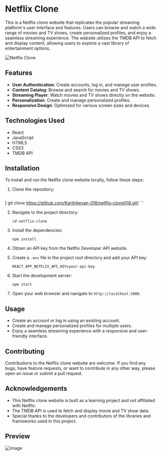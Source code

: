 # Netflix Clone

This is a Netflix clone website that replicates the popular streaming platform's user interface and features. Users can browse and watch a wide range of movies and TV shows, create personalized profiles, and enjoy a seamless streaming experience. The website utilizes the TMDB API to fetch and display content, allowing users to explore a vast library of entertainment options.

![Netflix Clone](/screenshots/netflix-clone.png)

## Features

- **User Authentication**: Create accounts, log in, and manage user profiles.
- **Content Catalog**: Browse and search for movies and TV shows.
- **Streaming Player**: Watch movies and TV shows directly on the website.
- **Personalization**: Create and manage personalized profiles.
- **Responsive Design**: Optimized for various screen sizes and devices.

## Technologies Used

- React
- JavaScript
- HTML5
- CSS3
- TMDB API

## Installation

To install and run the Netflix clone website locally, follow these steps:

1. Clone the repository:

   ```
[   git clone https://github.com/Karthikeyan-018/netflix-clone018.git]   ```

2. Navigate to the project directory:

   ```
   cd netflix-clone
   ```

3. Install the dependencies:

   ```
   npm install
   ```

4. Obtain an API key from the Netflix Developer API website.

5. Create a `.env` file in the project root directory and add your API key:

   ```
   REACT_APP_NETFLIX_API_KEY=your-api-key
   ```

6. Start the development server:

   ```
   npm start
   ```

7. Open your web browser and navigate to `http://localhost:3000`.

## Usage

- Create an account or log in using an existing account.
- Create and manage personalized profiles for multiple users.
- Enjoy a seamless streaming experience with a responsive and user-friendly interface.

## Contributing

Contributions to the Netflix clone website are welcome. If you find any bugs, have feature requests, or want to contribute in any other way, please open an issue or submit a pull request.

## Acknowledgements

- This Netflix clone website is built as a learning project and not affiliated with Netflix.
- The TMDB API is used to fetch and display movie and TV show data.
- Special thanks to the developers and contributors of the libraries and frameworks used in this project.

## Preview
![image](https://github.com/Karthikeyan-018/netflix-clone018/assets/78362595/7f49ed30-07c2-465b-918e-49bff68adcf8)

